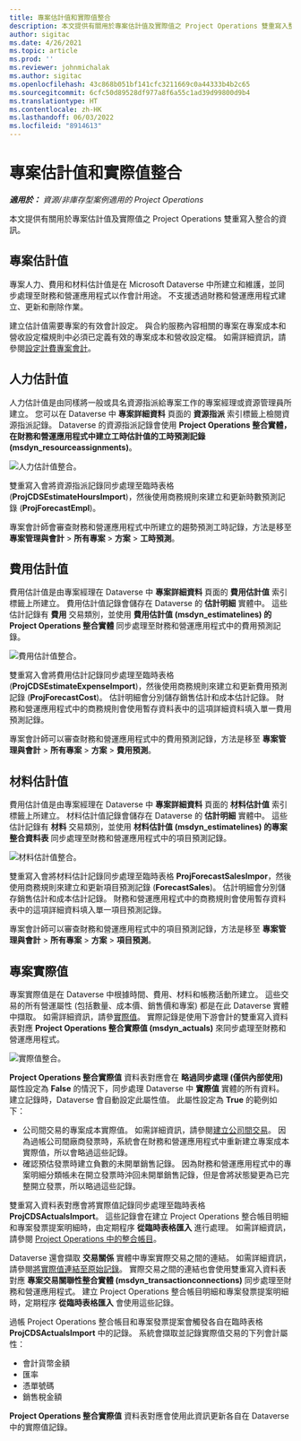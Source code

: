```yaml
---
title: 專案估計值和實際值整合
description: 本文提供有關用於專案估計值及實際值之 Project Operations 雙重寫入整合的資訊。
author: sigitac
ms.date: 4/26/2021
ms.topic: article
ms.prod: ''
ms.reviewer: johnmichalak
ms.author: sigitac
ms.openlocfilehash: 43c868b051bf141cfc3211669c0a44333b4b2c65
ms.sourcegitcommit: 6cfc50d89528df977a8f6a55c1ad39d99800d9b4
ms.translationtype: HT
ms.contentlocale: zh-HK
ms.lasthandoff: 06/03/2022
ms.locfileid: "8914613"
---
```

# <a name="project-estimates-and-actuals-integration"></a>專案估計值和實際值整合

_**適用於：** 資源/非庫存型案例適用的 Project Operations_

本文提供有關用於專案估計值及實際值之 Project Operations 雙重寫入整合的資訊。

## <a name="project-estimates"></a>專案估計值

專案人力、費用和材料估計值是在 Microsoft Dataverse 中所建立和維護，並同步處理至財務和營運應用程式以作會計用途。 不支援透過財務和營運應用程式建立、更新和刪除作業。

建立估計值需要專案的有效會計設定。 與合約服務內容相關的專案在專案成本和營收設定檔規則中必須已定義有效的專案成本和營收設定檔。 如需詳細資訊，請參閱[設定計費專案會計](../project-accounting/configure-accounting-billable-projects.md#configure-project-cost-and-revenue-profile-rules)。

## <a name="labor-estimates"></a>人力估計值

人力估計值是由同樣將一般或具名資源指派給專案工作的專案經理或資源管理員所建立。 您可以在 Dataverse 中 **專案詳細資料** 頁面的 **資源指派** 索引標籤上檢閱資源指派記錄。 Dataverse 的資源指派記錄會使用 **Project Operations 整合實體，在財務和營運應用程式中建立工時估計值的工時預測記錄 (msdyn\_resourceassignments)**。

   ![人力估計值整合。](./Media/DW4LaborEstimates.png)

雙重寫入會將資源指派記錄同步處理至臨時表格 (**ProjCDSEstimateHoursImport**)，然後使用商務規則來建立和更新時數預測記錄 (**ProjForecastEmpl**)。

專案會計師會審查財務和營運應用程式中所建立的趨勢預測工時記錄，方法是移至 **專案管理與會計** > **所有專案** > **方案** > **工時預測**。

## <a name="expense-estimates"></a>費用估計值

費用估計值是由專案經理在 Dataverse 中 **專案詳細資料** 頁面的 **費用估計值** 索引標籤上所建立。 費用估計值記錄會儲存在 Dataverse 的 **估計明細** 實體中。 這些估計記錄有 **費用** 交易類別，並使用 **費用估計值 (msdyn\_estimatelines) 的 Project Operations 整合實體** 同步處理至財務和營運應用程式中的費用預測記錄。

   ![費用估計值整合。](./Media/DW4ExpenseEstimates.png)

雙重寫入會將費用估計記錄同步處理至臨時表格 (**ProjCDSEstimateExpenseImport**)，然後使用商務規則來建立和更新費用預測記錄 (**ProjForecastCost**)。 估計明細會分別儲存銷售估計和成本估計記錄。 財務和營運應用程式中的商務規則會使用暫存資料表中的這項詳細資料填入單一費用預測記錄。

專案會計師可以審查財務和營運應用程式中的費用預測記錄，方法是移至 **專案管理與會計** > **所有專案** > **方案** > **費用預測**。

## <a name="material-estimates"></a>材料估計值

費用估計值是由專案經理在 Dataverse 中 **專案詳細資料** 頁面的 **材料估計值** 索引標籤上所建立。 材料估計值記錄會儲存在 Dataverse 的 **估計明細** 實體中。 這些估計記錄有 **材料** 交易類別，並使用 **材料估計值 (msdyn\_estimatelines) 的專案整合資料表** 同步處理至財務和營運應用程式中的項目預測記錄。

   ![材料估計值整合。](./Media/DW4MaterialEstimates.png)

雙重寫入會將材料估計記錄同步處理至臨時表格 **ProjForecastSalesImpor**，然後使用商務規則來建立和更新項目預測記錄 (**ForecastSales**)。 估計明細會分別儲存銷售估計和成本估計記錄。 財務和營運應用程式中的商務規則會使用暫存資料表中的這項詳細資料填入單一項目預測記錄。

專案會計師可以審查財務和營運應用程式中的項目預測記錄，方法是移至 **專案管理與會計** > **所有專案** > **方案** > **項目預測**。

## <a name="project-actuals"></a>專案實際值

專案實際值是在 Dataverse 中根據時間、費用、材料和帳務活動所建立。 這些交易的所有營運屬性 (包括數量、成本價、銷售價和專案) 都是在此 Dataverse 實體中擷取。 如需詳細資訊，請參[實際值](../actuals/actuals-overview.md)。 實際記錄是使用下游會計的雙重寫入資料表對應 **Project Operations 整合實際值 (msdyn\_actuals)** 來同步處理至財務和營運應用程式。

   ![實際值整合。](./Media/DW4Actuals.png)

**Project Operations 整合實際值** 資料表對應會在 **略過同步處理 (僅供內部使用)** 屬性設定為 **False** 的情況下，同步處理 Dataverse 中 **實際值** 實體的所有資料。 建立記錄時，Dataverse 會自動設定此屬性值。 此屬性設定為 **True** 的範例如下：

  - 公司間交易的專案成本實際值。 如需詳細資訊，請參閱[建立公司間交易](../project-accounting/create-intercompany-transactions.md)。 因為過帳公司間廠商發票時，系統會在財務和營運應用程式中重新建立專案成本實際值，所以會略過這些記錄。
  - 確認預估發票時建立負數的未開單銷售記錄。 因為財務和營運應用程式中的專案明細分類帳未在開立發票時沖回未開單銷售記錄，但是會將狀態變更為已完整開立發票，所以略過這些記錄。

雙重寫入資料表對應會將實際值記錄同步處理至臨時表格 **ProjCDSActualsImport**。 這些記錄會在建立 Project Operations 整合帳目明細和專案發票提案明細時，由定期程序 **從臨時表格匯入** 進行處理。 如需詳細資訊，請參閱 [Project Operations 中的整合帳目](../project-accounting/project-operations-integration-journal.md)。

Dataverse 還會擷取 **交易關係** 實體中專案實際交易之間的連結。 如需詳細資訊，請參閱[將實際值連結至原始記錄](../actuals/linkingactuals.md)。 實際交易之間的連結也會使用雙重寫入資料表對應 **專案交易關聯性整合實體 (msdyn\_transactionconnections)** 同步處理至財務和營運應用程式。 建立 Project Operations 整合帳目明細和專案發票提案明細時，定期程序 **從臨時表格匯入** 會使用這些記錄。

過帳 Project Operations 整合帳目和專案發票提案會觸發各自在臨時表格 **ProjCDSActualsImport** 中的記錄。 系統會擷取並記錄實際值交易的下列會計屬性：

- 會計貨幣金額
- 匯率
- 憑單號碼
- 銷售稅金額

**Project Operations 整合實際值** 資料表對應會使用此資訊更新各自在 Dataverse 中的實際值記錄。
